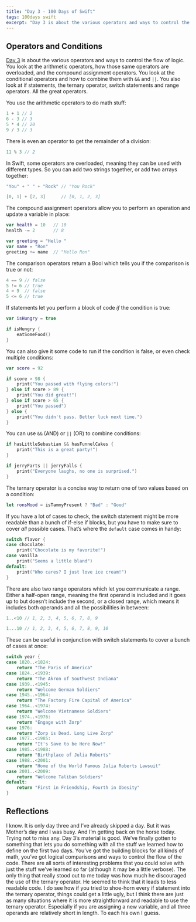 ```yaml
---
title: "Day 3 - 100 Days of Swift"
tags: 100days swift
excerpt: "Day 3 is about the various operators and ways to control the flow of logic. You look at the arithmetic operators,  how those same operators are overloaded, and the compound assignment operators."
---
```

## Operators and Conditions
[Day 3](https://www.hackingwithswift.com/100/3) is about the various operators and ways to control the flow of logic. You look at the arithmetic operators,  how those same operators are overloaded, and the compound assignment operators. You look at the conditional operators and how to combine them with `&&` and `||`. You also look at if statements, the ternary operator, switch statements and range operators. All the great operators.

You use the arithmetic operators to do math stuff:
```swift
1 + 1 // 2
6 - 3 // 3
5 * 4 // 20
9 / 3 // 3
```

There is even an operator to get the remainder of a division:
```swift
11 % 3 // 2
```

In Swift, some operators are overloaded, meaning they can be used with different types. So you can add two strings together, or add two arrays together:
```swift
"You" + " " + "Rock" // "You Rock"

[0, 1] + [2, 3]      // [0, 1, 2, 3]
```

The compound assignment operators allow you to perform an operation and update a variable in place:
```swift
var health = 10   // 10
health -= 2       // 8

var greeting = "Hello "
var name = "Ron"
greeting += name  // "Hello Ron"
```

The comparison operators return a Bool which tells you if the comparison is true or not:
```swift
4 == 9 // false
5 != 6 // true
4 > 9  // false
5 <= 6 // true
```

If statements let you perform a block of code *if* the condition is true:
```swift
var isHungry = true

if isHungry {
	eatSomeFood()
}
```

You can also give it some code to run if the condition is false, or even check multiple conditions:
```swift
var score = 92

if score > 98 {
	print("You passed with flying colors!")
} else if score > 89 {
	print("You did great!")
} else if score > 65 {
	print("You passed")
} else {
	print("You didn't pass. Better luck next time.")
}
```

You can use `&&` (AND) or `||` (OR) to combine conditions:
```swift
if hasLittleSebastian && hasFunnelCakes {
	print("This is a great party!")
}

if jerryFarts || jerryFalls {
	print("Everyone laughs, no one is surprised.")
}
```

The ternary operator is a concise way to return one of two values based on a condition:
```swift
let ronsMood = isTammyPresent ? "Bad" : "Good"
```

If you have a lot of cases to check, the switch statement might be more readable than a bunch of if-else if blocks, but you have to make sure to cover *all* possible cases. That’s where the `default` case comes in handy:
```swift
switch flavor {
case chocolate:
	print("Chocolate is my favorite!")
case vanilla
	print("Seems a little bland")
default:
	print("Who cares? I just love ice cream!")
}
```

There are also two range operators which let you communicate a range. Either a half-open range, meaning the first operand is included and it goes up to but doesn’t include the second, or a closed range, which means it includes both operands and all the possibilities in between:
```swift
1..<10 // 1, 2, 3, 4, 5, 6, 7, 8, 9

1...10 // 1, 2, 3, 4, 5, 6, 7, 8, 9, 10
```

These can be useful in conjunction with switch statements to cover a bunch of cases at once:
```swift
switch year {
case 1820..<1824:
	return "The Paris of America"
case 1824..<1939:
	return "The Akron of Southwest Indiana"
case 1939..<1945:
	return "Welcome German Soldiers"
case 1945..<1964:
	return "The Factory Fire Capital of America"
case 1964..<1974:
	return "Welcome Vietnamese Soldiers"
case 1974..<1976:
	return "Engage with Zorp"
case 1976:
	return "Zorp is Dead. Long Live Zorp"
case 1977..<1985:
	return "It's Save to be Here Now!"
case 1985..<1988:
	return "Birthplace of Julia Roberts"
case 1988..<2001:
	return "Home of the World Famous Julia Roberts Lawsuit"
case 2001..<2009:
	return "Welcome Taliban Soldiers"
default:
	return "First in Friendship, Fourth in Obesity"
}
```

## Reflections
I know. It is only day three and I’ve already skipped a day. But it was Mother’s day and I was busy. And I’m getting back on the horse today. Trying not to miss any. Day 3’s material is good. We’ve finally gotten to something that lets you do something with all the stuff we learned how to define on the first two days. You’ve got the building blocks for all kinds of math, you’ve got logical comparisons and ways to control the flow of the code. There are all sorts of interesting problems that you could solve with just the stuff we’ve learned so far (although it may be a little verbose). The only thing that really stood out to me today was how much he discouraged the use of the ternary operator. He seemed to think that it leads to less readable code. I do see how if you tried to shoe-horn every if statement into the ternary operator, things could get a little ugly, but I think there are just as many situations where it is more straightforward and readable to use the ternary operator. Especially if you are assigning a new variable, and all three operands are relatively short in length. To each his own I guess.
